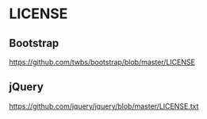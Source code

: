 # LICENSE
## Bootstrap
https://github.com/twbs/bootstrap/blob/master/LICENSE

## jQuery
https://github.com/jquery/jquery/blob/master/LICENSE.txt